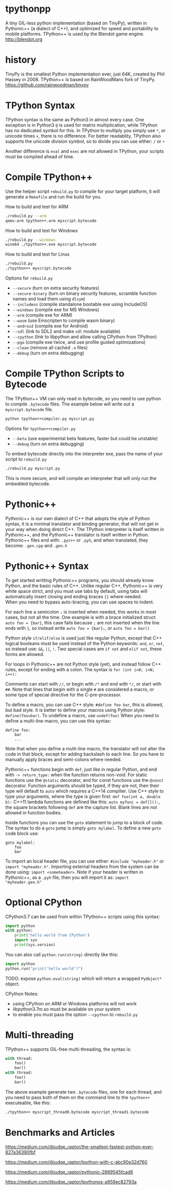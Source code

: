 # tpythonpp

A tiny GIL-less python implementation (based on TinyPy), written in Pythonic++ (a dialect of C++), and optimized for speed and portability to mobile platforms.
TPython++ is used by the Blendot game engine.  http://blendot.org

# history

TinyPy is the smallest Python implementation ever, just 64K, created by Phil Hassey in 2008.  TPython++ is based on RainWoodMans fork of TinyPy. https://github.com/rainwoodman/tinypy

# TPython Syntax

TPython syntax is the same as Python3 in almost every case.
One exception is in Python3 `@` is used for matrix multiplication, while TPython has no dedicated symbol for this.
In TPython to multiply you simply use `*`, or unicode times `×`, there is no difference.
For better readablity, TPython also supports the unicode division symbol, so to divide you can use either: `/` or `÷`

Another difference is `eval` and `exec` are not allowed in TPython, your scripts must be compiled ahead of time.

# Compile TPython++

Use the helper script `rebuild.py` to compile for your target platform,
it will generate a `Makefile` and run the build for you.


How to build and test for ARM
```bash
./rebuild.py --arm
qemu-arm tpython++.arm myscript.bytecode
```

How to build and test for Windows
```bash
./rebuild.py --windows
wine64 ./tpython++.exe myscript.bytecode
```

How to build and test for Linux
```bash
./rebuild.py
./tpython++ myscript.bytecode
```

Options for `rebuild.py`
* `--secure` (turn on extra security features)
* `--secure-binary` (turn on binary security features, scramble function names and load them using `dlsym`)
* `--includeos` (compile standalone bootable exe using IncludeOS)
* `--windows` (compile exe for MS Windows)
* `--arm` (compile exe for ARM)
* `--wasm` (use Emscripten to compile wasm binary)
* `--android` (compile exe for Android)
* `--sdl` (link to SDL2 and make `sdl` module available)
* `--cpython` (link to libpython and allow calling CPython from TPython)
* `--pgo` (compile exe twice, and use profile guided optimizations)
* `--clean` (remove all cached `.o` files)
* `--debug` (turn on extra debugging)


# Compile TPython Scripts to Bytecode

The TPython++ VM can only read in bytecode, so you need to use python to compile `.bytecode` files.  The example below will write out a `myscript.bytecode` file.
```bash
python tpython++compiler.py myscript.py
```

Options for `tpython++compiler.py`
* `--beta` (use experimental beta features, faster but could be unstable)
* `--debug` (turn on extra debugging)

To embed bytecode directly into the interpreter exe, pass the name of your script to `rebuild.py`
```bash
./rebuild.py myscript.py
```
This is more secure, and will compile an interpreter that will only run the embedded bytecode.

# Pythonic++

Pythonic++ is our own dialect of C++ that adopts the style of Python syntax,
it is a minimal translator and binding generator, that will not get in your way when doing direct C++.
The TPython interpreter is itself written in Pythonic++, and the Pythonic++ translator is itself written in Python.
Pythonic++ files end with: `.pyc++` or `.pyh`, and when translated, they become: `.gen.cpp` and `.gen.h`

# Pythonic++ Syntax

To get started writting Pythonic++ programs, you should already know Python, and the basic rules of C++.
Unlike regular C++, Pythonic++ is very white space strict, and you must use tabs by default, 
using tabs will automatically insert closing and ending braces `{}` where needed.  
When you need to bypass auto-bracing, you can use spaces to indent.

For each line a semicolon `;` is inserted when needed, this works in most cases, but not all the time.
One example is with a brace initialized struct `auto foo = {bar}`, 
this case fails because `;` are not inserted when the line ends with `}`, so instead write `auto foo = {bar};`, or `auto foo = bar()`

Python style `if/elif/else` is used just like regular Python, except that C++ logical booleans must be used instead of the Python keywords: `and`, `or`, `not`, so instead use: `&&`, `||`, `!`.  Two special cases are `if not` and `elif not`, these forms are allowed.

For loops in Pythonic++ are not Python style (yet), and instead follow C++ rules, except for ending with a colon.
The syntax is `for (int i=0; i<N; i++):`

Comments can start with `//`, or begin with `/*` and end with `*/`, or start with `##`.
Note that lines that begin with a single `#` are considered a macro, or some type of special directive for the C-pre-processor.

To define a macro, you can use C++ style: `#define foo bar`, this is allowed, but bad style.
It is better to define your macros using Python style: `define(foo=bar)`.  To undefine a macro, use `undef(foo)`
When you need to define a multi-line macro, you can use this syntax:
```
define foo:
	bar
	...
```
Note that when you define a multi-line macro, the translator will not alter the code in that block, except for adding backslash to each line.  So you have to manually apply braces and semi-colons where needed.

Pythonic++ functions begin with `def`, just like in regular Python, and end with `-> return_type:` when the function returns non-void.
For static functions use the `@static` decorator, and for const functions use the `@const` decorator.
Function arguments should be typed, if they are not, then their type will default to `auto` which requires a C++14 compilier.
Use C++ style to type your arguments, where the type is given first: `def foo(int a, double b):`
C++11 lambda functions are defined like this: `auto myfunc = def[]():`, the square brackets following `def` are the capture list.
Blank lines are not allowed in function bodies.

Inside functions you can use the `goto` statement to jump to a block of code.  The syntax to do a `goto` jump is simply `goto mylabel`.
To define a new `goto` code block use:
```
goto mylabel:
	foo
	bar
```

To import an local header file, you can use either: `#include "myheader.h"` or `import "myheader.h"`.
Importing external headers from the system can be done using: `import <someheader>`.
Note if your header is written in Pythonic++, as a `.pyh` file, then you will import it as: `import "myheader.gen.h"`

# Optional CPython

CPython3.7 can be used from within TPython++ scripts using this syntax:
```python
import python
with python:
	print('hello world from CPython')
	import sys
	print(sys.version)

```
You can also call `python.run(string)` directly like this:
```python
import python
python.run("print('hello world')")
```
TODO: expose `python.eval(string)` which will return a wrapped `PyObject*` object. 

CPython Notes:
* using CPython on ARM or Windows platforms will not work
* libpython3.7m.so must be available on your system
* to enable you must pass the option `--cpython` to `rebuild.py`

# Multi-threading

TPython++ supports GIL-free multi-threading, the syntax is:
```python
with thread:
	foo()
	bar()
with thread:
	foo()
	bar()
```
The above example generate two `.bytecode` files, one for each thread, and you need to pass both of them on the command line to the `tpython++` executeable, like this:
```bash
./tpython++ myscript_thread0.bytecode myscript_thread1.bytecode
```

# Benchmarks and Articles

https://medium.com/@judge_raptor/the-smallest-fastest-python-ever-827a36390fbf

https://medium.com/@judge_raptor/tpython-with-c-abc90e32d760

https://medium.com/@judge_raptor/pythonic-2869545fcad6

https://medium.com/@judge_raptor/tpythonos-a959ec82793a